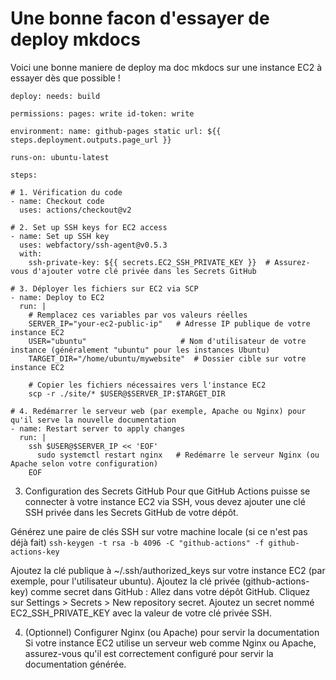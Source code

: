 # Une bonne facon d'essayer de deploy mkdocs

Voici une bonne maniere de deploy ma doc mkdocs sur une instance EC2 à essayer dès que possible !

`deploy:
  needs: build`

`permissions:
    pages: write
    id-token: write`

  `environment:
    name: github-pages static
    url: ${{ steps.deployment.outputs.page_url }}`

  `runs-on: ubuntu-latest`

 `steps:`


    # 1. Vérification du code
    - name: Checkout code
      uses: actions/checkout@v2

    # 2. Set up SSH keys for EC2 access
    - name: Set up SSH key
      uses: webfactory/ssh-agent@v0.5.3
      with:
        ssh-private-key: ${{ secrets.EC2_SSH_PRIVATE_KEY }}  # Assurez-vous d'ajouter votre clé privée dans les Secrets GitHub

    # 3. Déployer les fichiers sur EC2 via SCP
    - name: Deploy to EC2
      run: |
        # Remplacez ces variables par vos valeurs réelles
        SERVER_IP="your-ec2-public-ip"   # Adresse IP publique de votre instance EC2
        USER="ubuntu"                     # Nom d'utilisateur de votre instance (généralement "ubuntu" pour les instances Ubuntu)
        TARGET_DIR="/home/ubuntu/mywebsite"  # Dossier cible sur votre instance EC2

        # Copier les fichiers nécessaires vers l'instance EC2
        scp -r ./site/* $USER@$SERVER_IP:$TARGET_DIR

    # 4. Redémarrer le serveur web (par exemple, Apache ou Nginx) pour qu'il serve la nouvelle documentation
    - name: Restart server to apply changes
      run: |
        ssh $USER@$SERVER_IP << 'EOF'
          sudo systemctl restart nginx   # Redémarre le serveur Nginx (ou Apache selon votre configuration)
        EOF



3. Configuration des Secrets GitHub
Pour que GitHub Actions puisse se connecter à votre instance EC2 via SSH, vous devez ajouter une clé SSH privée dans les Secrets GitHub de votre dépôt.

Générez une paire de clés SSH sur votre machine locale (si ce n'est pas déjà fait)
    `ssh-keygen -t rsa -b 4096 -C "github-actions" -f github-actions-key`

Ajoutez la clé publique à ~/.ssh/authorized_keys sur votre instance EC2 (par exemple, pour l'utilisateur ubuntu).
Ajoutez la clé privée (github-actions-key) comme secret dans GitHub :
Allez dans votre dépôt GitHub.
Cliquez sur Settings > Secrets > New repository secret.
Ajoutez un secret nommé EC2_SSH_PRIVATE_KEY avec la valeur de votre clé privée SSH.

4. (Optionnel) Configurer Nginx (ou Apache) pour servir la documentation
Si votre instance EC2 utilise un serveur web comme Nginx ou Apache, assurez-vous qu'il est correctement configuré pour servir la documentation générée.